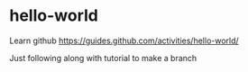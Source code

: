 # hello-world
Learn github https://guides.github.com/activities/hello-world/

Just following along with tutorial to make a branch
